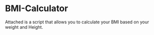 # BMI-Calculator
Attached is a script that allows you to calculate your BMI based on your weight and Height. 
